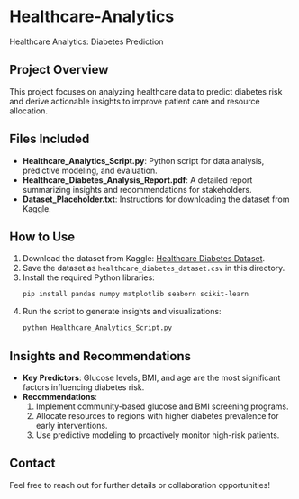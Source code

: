 # Healthcare-Analytics
Healthcare Analytics: Diabetes Prediction 
## Project Overview
This project focuses on analyzing healthcare data to predict diabetes risk and derive actionable insights to improve patient care and resource allocation.

## Files Included
- **Healthcare_Analytics_Script.py**: Python script for data analysis, predictive modeling, and evaluation.
- **Healthcare_Diabetes_Analysis_Report.pdf**: A detailed report summarizing insights and recommendations for stakeholders.
- **Dataset_Placeholder.txt**: Instructions for downloading the dataset from Kaggle.

## How to Use
1. Download the dataset from Kaggle: [Healthcare Diabetes Dataset](https://www.kaggle.com/datasets/nanditapore/healthcare-diabetes).
2. Save the dataset as `healthcare_diabetes_dataset.csv` in this directory.
3. Install the required Python libraries:
   ```bash
   pip install pandas numpy matplotlib seaborn scikit-learn
   ```
4. Run the script to generate insights and visualizations:
   ```bash
   python Healthcare_Analytics_Script.py
   ```

## Insights and Recommendations
- **Key Predictors**: Glucose levels, BMI, and age are the most significant factors influencing diabetes risk.
- **Recommendations**:
  1. Implement community-based glucose and BMI screening programs.
  2. Allocate resources to regions with higher diabetes prevalence for early interventions.
  3. Use predictive modeling to proactively monitor high-risk patients.

## Contact
Feel free to reach out for further details or collaboration opportunities!
